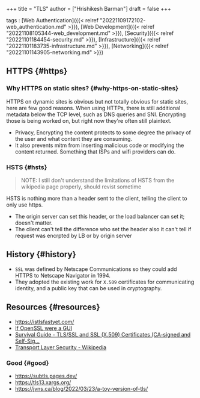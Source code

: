 +++
title = "TLS"
author = ["Hrishikesh Barman"]
draft = false
+++

tags
: [Web Authentication]({{< relref "20221109172102-web_authentication.md" >}}), [Web Development]({{< relref "20221108105344-web_development.md" >}}), [Security]({{< relref "20221101184454-security.md" >}}), [Infrastructure]({{< relref "20221101183735-infrastructure.md" >}}), [Networking]({{< relref "20221101143905-networking.md" >}})


## HTTPS {#https}


### Why HTTPS on static sites? {#why-https-on-static-sites}

HTTPS on dynamic sites is obvious but not totally obvious for static sites, here are few good reasons. When using HTTPs, there is still additional metadata below the TCP level, such as DNS queries and SNI. Encrypting those is being worked on, but right now they're often still plaintext.

-   Privacy, Encrypting the content protects to some degree the privacy of the user and what content they are consuming.
-   It also prevents mitm from inserting malicious code or modifying the content returned. Something that ISPs and wifi providers can do.


### HSTS {#hsts}

<div class="warning small-text">

> NOTE: I still don't understand the limitations of HSTS from the wikipedia page properly, should revist sometime
</div>

HSTS is nothing more than a header sent to the client, telling the client to only use https.

-   The origin server can set this header, or the load balancer can set it; doesn't matter.
-   The client can't tell the difference who set the header also it can't tell if request was encrpted by LB or by origin server


## History {#history}

-   `SSL` was defined by Netscape Communications so they could add HTTPS to Netscape Navigator in 1994.
-   They adopted the existing work for `X.509` certificates for communicating identity, and a public key that can be used in cryptography.


## Resources {#resources}

-   <https://istlsfastyet.com/>
-   [If OpenSSL were a GUI](https://smallstep.com/blog/if-openssl-were-a-gui/)
-   [Survival Guide - TLS/SSL and SSL (X.509) Certificates (CA-signed and Self-Sig...](https://www.zytrax.com/tech/survival/ssl.html)
-   [Transport Layer Security - Wikipedia](https://en.wikipedia.org/wiki/Transport_Layer_Security#Key_exchange_or_key_agreement)


### Good {#good}

-   <https://subtls.pages.dev/>
-   <https://tls13.xargs.org/>
-   <https://jvns.ca/blog/2022/03/23/a-toy-version-of-tls/>
